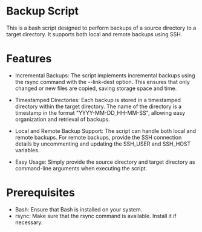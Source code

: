 # Backup Script
This is a bash script designed to perform backups of a source directory to a target directory. It supports both local and remote backups using SSH.

# Features

- Incremental Backups: The script implements incremental backups using the rsync command with the --link-dest option. This ensures that only changed or new files are copied, saving storage space and time.

- Timestamped Directories: Each backup is stored in a timestamped directory within the target directory. The name of the directory is a timestamp in the format "YYYY-MM-DD_HH-MM-SS", allowing easy organization and retrieval of backups.

- Local and Remote Backup Support: The script can handle both local and remote backups. For remote backups, provide the SSH connection details by uncommenting and updating the SSH_USER and SSH_HOST variables.

- Easy Usage: Simply provide the source directory and target directory as command-line arguments when executing the script.

# Prerequisites

- Bash: Ensure that Bash is installed on your system.
- rsync: Make sure that the rsync command is available. Install it if necessary.
